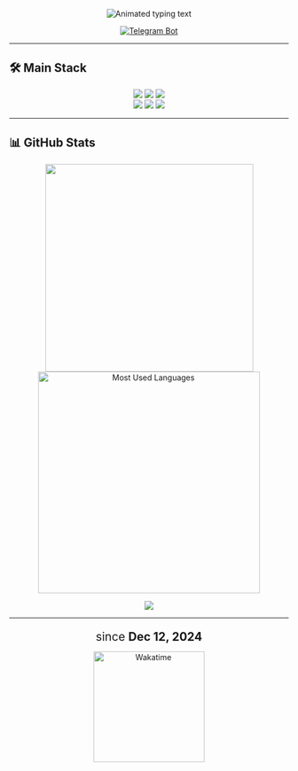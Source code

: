 <p align="center">
  <img src="https://readme-typing-svg.demolab.com?font=Fira+Code&size=30&duration=3000&pause=1000&color=FCD34D&center=true&vCenter=true&width=500&height=70&lines=Python+Backend+Developer;Building+APIs+%26+Bots" alt="Animated typing text"/>
</p>

<p align="center">
  <a href="https://t.me/vag_algorithms_bot" target="_blank">
    <img src="https://img.shields.io/badge/My_Telegram_Bot-@vag__algorithms__bot-26A5E4?style=for-the-badge&logo=telegram" alt="Telegram Bot">
  </a>
</p>

---

## 🛠 Main Stack
<p align="center">
  <img src="https://img.shields.io/badge/Python-3776AB?style=for-the-badge&logo=python&logoColor=white">
  <img src="https://img.shields.io/badge/Flask-000000?style=for-the-badge&logo=flask&logoColor=white">
  <img src="https://img.shields.io/badge/FastAPI-009688?style=for-the-badge&logo=fastapi&logoColor=white"><br>
  <img src="https://img.shields.io/badge/Telegram%20API-26A5E4?style=for-the-badge&logo=telegram&logoColor=white">
  <img src="https://img.shields.io/badge/SQLAlchemy-000000?style=for-the-badge&logo=sqlite&logoColor=white">
  <img src="https://img.shields.io/badge/PostgreSQL-4169E1?style=for-the-badge&logo=postgresql&logoColor=white">
</p>

---

## 📊 GitHub Stats
<p align="center">
  <img src="http://github-profile-summary-cards.vercel.app/api/cards/stats?username=wArahh&theme=nord_bright" width="375">
  <img src="https://github-readme-stats.vercel.app/api/top-langs/?username=wArahh&layout=compact&theme=nord_bright" width="400" alt="Most Used Languages">
</p>

<p align="center">
  <img src="https://github-readme-stats.vercel.app/api/wakatime?username=@warah&theme=nord_bright">
</p>

---

<p align="center">
  <p align="center" style="font-size: 1.5em; margin-bottom: 10px;">
    since <strong>Dec 12, 2024</strong>
  </p>
<p align="center">
  <a href="https://wakatime.com/@0db6aeeb-819d-403e-9bcc-21035f8889ce">
    <img src="https://wakatime.com/badge/user/0db6aeeb-819d-403e-9bcc-21035f8889ce.svg" width="200" alt="Wakatime">
  </a>
</p>
